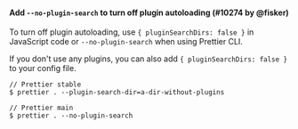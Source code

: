 #### Add `--no-plugin-search` to turn off plugin autoloading (#10274 by @fisker)

To turn off plugin autoloading, use `{ pluginSearchDirs: false }` in JavaScript code or `--no-plugin-search` when using Prettier CLI.

If you don't use any plugins, you can also add `{ pluginSearchDirs: false }` to your config file.

<!-- prettier-ignore -->
```cli
// Prettier stable
$ prettier . --plugin-search-dir=a-dir-without-plugins

// Prettier main
$ prettier . --no-plugin-search
```
